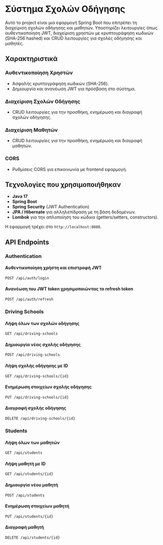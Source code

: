 # Σύστημα Σχολών Οδήγησης

Αυτό το project είναι μια εφαρμογή Spring Boot που επιτρέπει τη διαχείριση σχολών οδήγησης και μαθητών. Υποστηρίζει λειτουργίες όπως αυθεντικοποίηση JWT, διαχείριση χρηστών με κρυπτογράφηση κωδικών (SHA-256 hashed) και CRUD λειτουργίες για σχολές οδήγησης και μαθητές.

## Χαρακτηριστικά

### Αυθεντικοποίηση Χρηστών
- Ασφαλής κρυπτογράφηση κωδικών (SHA-256).
- Δημιουργία και ανανέωση JWT για πρόσβαση στο σύστημα.

### Διαχείριση Σχολών Οδήγησης
- CRUD λειτουργίες για την προσθήκη, ενημέρωση και διαγραφή σχολών οδήγησης.

### Διαχείριση Μαθητών
- CRUD λειτουργίες για την προσθήκη, ενημέρωση και διαγραφή μαθητών.

### CORS
- Ρυθμίσεις CORS για επικοινωνία με frontend εφαρμογή.

## Τεχνολογίες που χρησιμοποιήθηκαν

- **Java 17**
- **Spring Boot**
- **Spring Security** (JWT Authentication)
- **JPA / Hibernate** για αλληλεπίδραση με τη βάση δεδομένων.
- **Lombok** για την απλοποίηση του κώδικα (getters/setters, constructors).

Η εφαρμογή τρέχει στο `http://localhost:8080`.

## API Endpoints

### Authentication

#### Αυθεντικοποίηση χρήστη και επιστροφή JWT
```http
POST /api/auth/login
```

#### Ανανέωση του JWT token χρησιμοποιώντας το refresh token
```http
POST /api/auth/refresh
```

### Driving Schools

#### Λήψη όλων των σχολών οδήγησης
```http
GET /api/driving-schools
```

#### Δημιουργία νέας σχολής οδήγησης

```http
POST /api/driving-schools
```

#### Λήψη σχολής οδήγησης με ID
```http
GET /api/driving-schools/{id}
```

#### Ενημέρωση στοιχείων σχολής οδήγησης
```http
PUT /api/driving-schools/{id}
```

#### Διαγραφή σχολής οδήγησης
```http
DELETE /api/driving-schools/{id}
```

### Students

#### Λήψη όλων των μαθητών
```http
GET /api/students
```

#### Λήψη μαθητή με ID
```http
GET /api/students/{id}
```

#### Δημιουργία νέου μαθητή
```http
POST /api/students
```

#### Ενημέρωση στοιχείων μαθητή
```http
PUT /api/students/{id}
```

#### Διαγραφή μαθητή
```http
DELETE /api/students/{id}
```


